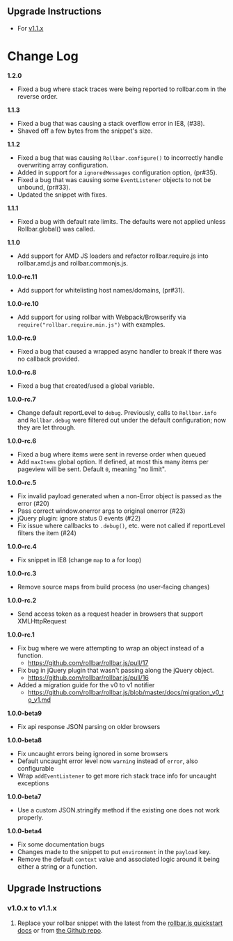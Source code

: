 ## Upgrade Instructions
- For [v1.1.x](#v10x-to-v11x)

# Change Log

**1.2.0**
- Fixed a bug where stack traces were being reported to rollbar.com in the reverse order.

**1.1.3**
- Fixed a bug that was causing a stack overflow error in IE8, (#38).
- Shaved off a few bytes from the snippet's size.

**1.1.2**
- Fixed a bug that was causing `Rollbar.configure()` to incorrectly handle overwriting array configuration.
- Added in support for a `ignoredMessages` configuration option, (pr#35).
- Fixed a bug that was causing some `EventListener` objects to not be unbound, (pr#33).
- Updated the snippet with fixes.

**1.1.1**
- Fixed a bug with default rate limits. The defaults were not applied unless Rollbar.global() was called.

**1.1.0**
- Add support for AMD JS loaders and refactor rollbar.require.js into rollbar.amd.js and rollbar.commonjs.js.

**1.0.0-rc.11**
- Add support for whitelisting host names/domains, (pr#31).

**1.0.0-rc.10**
- Add support for using rollbar with Webpack/Browserify via `require("rollbar.require.min.js")` with examples.

**1.0.0-rc.9**
- Fixed a bug that caused a wrapped async handler to break if there was no callback provided.

**1.0.0-rc.8**
- Fixed a bug that created/used a global variable.

**1.0.0-rc.7**
- Change default reportLevel to `debug`. Previously, calls to `Rollbar.info` and `Rollbar.debug` were filtered out under the default configuration; now they are let through.

**1.0.0-rc.6**
- Fixed a bug where items were sent in reverse order when queued
- Add `maxItems` global option. If defined, at most this many items per pageview will be sent. Default `0`, meaning "no limit".

**1.0.0-rc.5**
- Fix invalid payload generated when a non-Error object is passed as the error (#20)
- Pass correct window.onerror args to original onerror (#23)
- jQuery plugin: ignore status 0 events (#22)
- Fix issue where callbacks to `.debug()`, etc. were not called if reportLevel filters the item (#24)

**1.0.0-rc.4**
- Fix snippet in IE8 (change `map` to a for loop)

**1.0.0-rc.3**
- Remove source maps from build process (no user-facing changes)

**1.0.0-rc.2**
- Send access token as a request header in browsers that support XMLHttpRequest

**1.0.0-rc.1**
- Fix bug where we were attempting to wrap an object instead of a function.
  - https://github.com/rollbar/rollbar.js/pull/17
- Fix bug in jQuery plugin that wasn't passing along the jQuery object.
  - https://github.com/rollbar/rollbar.js/pull/16
- Added a migration guide for the v0 to v1 notifier
  - https://github.com/rollbar/rollbar.js/blob/master/docs/migration_v0_to_v1.md

**1.0.0-beta9**
- Fix api response JSON parsing on older browsers

**1.0.0-beta8**
- Fix uncaught errors being ignored in some browsers
- Default uncaught error level now `warning` instead of `error`, also configurable
- Wrap `addEventListener` to get more rich stack trace info for uncaught exceptions

**1.0.0-beta7**
- Use a custom JSON.stringify method if the existing one does not work properly.

**1.0.0-beta4**
- Fix some documentation bugs
- Changes made to the snippet to put `environment` in the `payload` key.
- Remove the default `context` value and associated logic around it being either a string or a function.

## Upgrade Instructions

### v1.0.x to v1.1.x
1. Replace your rollbar snippet with the latest from the [rollbar.js quickstart docs](https://rollbar.com/docs/notifier/rollbar.js/) or from [the Github repo](https://github.com/rollbar/rollbar.js/blob/master/dist/rollbar.snippet.min.js).

